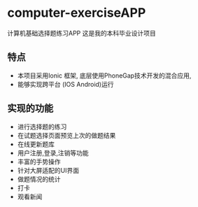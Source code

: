 # computer-exerciseAPP
计算机基础选择题练习APP
这是我的本科毕业设计项目

## 特点
- 本项目采用Ionic 框架, 底层使用PhoneGap技术开发的混合应用,
- 能够实现跨平台 (IOS Android)运行
## 实现的功能
- 进行选择题的练习
- 在试题选择页面预览上次的做题结果
- 在线更新题库
- 用户注册,登录,注销等功能
- 丰富的手势操作
- 针对大屏适配的UI界面
- 做题情况的统计
- 打卡
- 观看新闻



